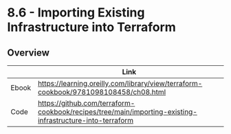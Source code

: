 # 8.6 - Importing Existing Infrastructure into Terraform

## Overview

|       | Link                                                                                 |
|-------|--------------------------------------------------------------------------------------|
| Ebook | https://learning.oreilly.com/library/view/terraform-cookbook/9781098108458/ch08.html |
| Code  | https://github.com/terraform-cookbook/recipes/tree/main/importing-existing-infrastructure-into-terraform                   |
